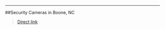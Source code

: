 ---
##Security Cameras in Boone, NC

> [Direct link](https://waterlevelmedium.github.io/SECCAMBOONENC/)
